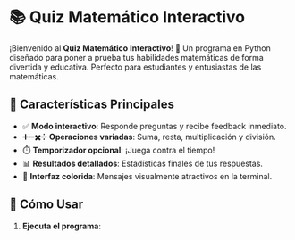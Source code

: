 # 📚 Quiz Matemático Interactivo

¡Bienvenido al **Quiz Matemático Interactivo**! 🎉 Un programa en Python diseñado para poner a prueba tus habilidades matemáticas de forma divertida y educativa. Perfecto para estudiantes y entusiastas de las matemáticas.

## 🌟 Características Principales
- ✅ **Modo interactivo**: Responde preguntas y recibe feedback inmediato.
- ➕➖✖️➗ **Operaciones variadas**: Suma, resta, multiplicación y división.
- ⏱️ **Temporizador opcional**: ¡Juega contra el tiempo!
- 📊 **Resultados detallados**: Estadísticas finales de tus respuestas.
- 🎨 **Interfaz colorida**: Mensajes visualmente atractivos en la terminal.

## 🚀 Cómo Usar
1. **Ejecuta el programa**: